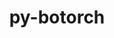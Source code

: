 ---
title: "py-botorch"
layout: cache
categories: [package, develop]
meta: {"versions": ["0.8.4"], "compilers": ["apple-clang@=15.0.0", "gcc@=11.4.0"], "oss": ["ubuntu22.04", "ventura"], "platforms": ["darwin", "linux"], "targets": ["aarch64", "x86_64_v3"], "stacks": ["ml-darwin-aarch64-mps", "ml-linux-x86_64-cpu", "ml-linux-x86_64-cuda", "root"], "num_specs": 28, "num_specs_by_stack": {"root": 28, "ml-darwin-aarch64-mps": 8, "ml-linux-x86_64-cpu": 9, "ml-linux-x86_64-cuda": 11}}
spec_details: [{"hash": "2dnblnqloskvr2khx3behbct4xykrg5d", "compiler": "apple-clang@=15.0.0", "versions": ["0.8.4"], "os": "ventura", "platform": "darwin", "target": "aarch64", "variants": ["build_system=python_pip"], "stacks": ["root", "ml-darwin-aarch64-mps"], "size": "-", "tarball": "https://binaries.spack.io/develop/build_cache/darwin-ventura-aarch64/apple-clang-15.0.0/py-botorch-0.8.4/darwin-ventura-aarch64-apple-clang-15.0.0-py-botorch-0.8.4-2dnblnqloskvr2khx3behbct4xykrg5d.spack"}, {"hash": "bb7r33y2jejjsyrausxp2hjkqgpq7ywe", "compiler": "apple-clang@=15.0.0", "versions": ["0.8.4"], "os": "ventura", "platform": "darwin", "target": "aarch64", "variants": ["build_system=python_pip"], "stacks": ["root", "ml-darwin-aarch64-mps"], "size": "-", "tarball": "https://binaries.spack.io/develop/build_cache/darwin-ventura-aarch64/apple-clang-15.0.0/py-botorch-0.8.4/darwin-ventura-aarch64-apple-clang-15.0.0-py-botorch-0.8.4-bb7r33y2jejjsyrausxp2hjkqgpq7ywe.spack"}, {"hash": "jjqjnmlwab4zkhasx25dyotpbf2xievn", "compiler": "apple-clang@=15.0.0", "versions": ["0.8.4"], "os": "ventura", "platform": "darwin", "target": "aarch64", "variants": ["build_system=python_pip"], "stacks": ["root", "ml-darwin-aarch64-mps"], "size": "-", "tarball": "https://binaries.spack.io/develop/build_cache/darwin-ventura-aarch64/apple-clang-15.0.0/py-botorch-0.8.4/darwin-ventura-aarch64-apple-clang-15.0.0-py-botorch-0.8.4-jjqjnmlwab4zkhasx25dyotpbf2xievn.spack"}, {"hash": "mdjxt3r3nhetnm43maahmcqgmiyoz3bs", "compiler": "apple-clang@=15.0.0", "versions": ["0.8.4"], "os": "ventura", "platform": "darwin", "target": "aarch64", "variants": ["build_system=python_pip"], "stacks": ["root", "ml-darwin-aarch64-mps"], "size": "-", "tarball": "https://binaries.spack.io/develop/build_cache/darwin-ventura-aarch64/apple-clang-15.0.0/py-botorch-0.8.4/darwin-ventura-aarch64-apple-clang-15.0.0-py-botorch-0.8.4-mdjxt3r3nhetnm43maahmcqgmiyoz3bs.spack"}, {"hash": "xce4iuzaxwro7ok6re2arur6j5bsataq", "compiler": "apple-clang@=15.0.0", "versions": ["0.8.4"], "os": "ventura", "platform": "darwin", "target": "aarch64", "variants": ["build_system=python_pip"], "stacks": ["root", "ml-darwin-aarch64-mps"], "size": "-", "tarball": "https://binaries.spack.io/develop/build_cache/darwin-ventura-aarch64/apple-clang-15.0.0/py-botorch-0.8.4/darwin-ventura-aarch64-apple-clang-15.0.0-py-botorch-0.8.4-xce4iuzaxwro7ok6re2arur6j5bsataq.spack"}, {"hash": "xrektgvu3rh55mnz2662dxpnynwrstei", "compiler": "apple-clang@=15.0.0", "versions": ["0.8.4"], "os": "ventura", "platform": "darwin", "target": "aarch64", "variants": ["build_system=python_pip"], "stacks": ["root", "ml-darwin-aarch64-mps"], "size": "-", "tarball": "https://binaries.spack.io/develop/build_cache/darwin-ventura-aarch64/apple-clang-15.0.0/py-botorch-0.8.4/darwin-ventura-aarch64-apple-clang-15.0.0-py-botorch-0.8.4-xrektgvu3rh55mnz2662dxpnynwrstei.spack"}, {"hash": "5xwkdl74scseljnfiebsetmtf3lxqfrs", "compiler": "apple-clang@=15.0.0", "versions": ["0.8.4"], "os": "ventura", "platform": "darwin", "target": "aarch64", "variants": ["build_system=python_pip"], "stacks": ["root", "ml-darwin-aarch64-mps"], "size": "-", "tarball": "https://binaries.spack.io/develop/build_cache/darwin-ventura-aarch64/apple-clang-15.0.0/py-botorch-0.8.4/darwin-ventura-aarch64-apple-clang-15.0.0-py-botorch-0.8.4-5xwkdl74scseljnfiebsetmtf3lxqfrs.spack"}, {"hash": "dmnoe4qrl4ucoeflk2fxdxedfesjvyvm", "compiler": "apple-clang@=15.0.0", "versions": ["0.8.4"], "os": "ventura", "platform": "darwin", "target": "aarch64", "variants": ["build_system=python_pip"], "stacks": ["root", "ml-darwin-aarch64-mps"], "size": "-", "tarball": "https://binaries.spack.io/develop/build_cache/darwin-ventura-aarch64/apple-clang-15.0.0/py-botorch-0.8.4/darwin-ventura-aarch64-apple-clang-15.0.0-py-botorch-0.8.4-dmnoe4qrl4ucoeflk2fxdxedfesjvyvm.spack"}, {"hash": "vslxctyhiv3wjycuesb3nidw52ejo6mw", "compiler": "gcc@=11.4.0", "versions": ["0.8.4"], "os": "ubuntu22.04", "platform": "linux", "target": "x86_64_v3", "variants": ["build_system=python_pip"], "stacks": ["root", "ml-linux-x86_64-cpu"], "size": "-", "tarball": "https://binaries.spack.io/develop/build_cache/linux-ubuntu22.04-x86_64_v3/gcc-11.4.0/py-botorch-0.8.4/linux-ubuntu22.04-x86_64_v3-gcc-11.4.0-py-botorch-0.8.4-vslxctyhiv3wjycuesb3nidw52ejo6mw.spack"}, {"hash": "gb4enkqxkj4lesfatisvwbdquf2liefo", "compiler": "gcc@=11.4.0", "versions": ["0.8.4"], "os": "ubuntu22.04", "platform": "linux", "target": "x86_64_v3", "variants": ["build_system=python_pip"], "stacks": ["root", "ml-linux-x86_64-cpu"], "size": "-", "tarball": "https://binaries.spack.io/develop/build_cache/linux-ubuntu22.04-x86_64_v3/gcc-11.4.0/py-botorch-0.8.4/linux-ubuntu22.04-x86_64_v3-gcc-11.4.0-py-botorch-0.8.4-gb4enkqxkj4lesfatisvwbdquf2liefo.spack"}, {"hash": "a2m2xghp5ivfn4ql7vc5hoaxqk5gppwz", "compiler": "gcc@=11.4.0", "versions": ["0.8.4"], "os": "ubuntu22.04", "platform": "linux", "target": "x86_64_v3", "variants": ["build_system=python_pip"], "stacks": ["root", "ml-linux-x86_64-cpu"], "size": "-", "tarball": "https://binaries.spack.io/develop/build_cache/linux-ubuntu22.04-x86_64_v3/gcc-11.4.0/py-botorch-0.8.4/linux-ubuntu22.04-x86_64_v3-gcc-11.4.0-py-botorch-0.8.4-a2m2xghp5ivfn4ql7vc5hoaxqk5gppwz.spack"}, {"hash": "dm2u443hzw2iitllfopmtrdj5vjpxf2e", "compiler": "gcc@=11.4.0", "versions": ["0.8.4"], "os": "ubuntu22.04", "platform": "linux", "target": "x86_64_v3", "variants": ["build_system=python_pip"], "stacks": ["root", "ml-linux-x86_64-cuda"], "size": "-", "tarball": "https://binaries.spack.io/develop/build_cache/linux-ubuntu22.04-x86_64_v3/gcc-11.4.0/py-botorch-0.8.4/linux-ubuntu22.04-x86_64_v3-gcc-11.4.0-py-botorch-0.8.4-dm2u443hzw2iitllfopmtrdj5vjpxf2e.spack"}, {"hash": "qamwulsbkqwvwo3dp7cyvt25cq7oswo6", "compiler": "gcc@=11.4.0", "versions": ["0.8.4"], "os": "ubuntu22.04", "platform": "linux", "target": "x86_64_v3", "variants": ["build_system=python_pip"], "stacks": ["root", "ml-linux-x86_64-cpu"], "size": "-", "tarball": "https://binaries.spack.io/develop/build_cache/linux-ubuntu22.04-x86_64_v3/gcc-11.4.0/py-botorch-0.8.4/linux-ubuntu22.04-x86_64_v3-gcc-11.4.0-py-botorch-0.8.4-qamwulsbkqwvwo3dp7cyvt25cq7oswo6.spack"}, {"hash": "54qvr4a2o46ww4wrkrhx6ifpjw5244mr", "compiler": "gcc@=11.4.0", "versions": ["0.8.4"], "os": "ubuntu22.04", "platform": "linux", "target": "x86_64_v3", "variants": ["build_system=python_pip"], "stacks": ["root", "ml-linux-x86_64-cpu"], "size": "-", "tarball": "https://binaries.spack.io/develop/build_cache/linux-ubuntu22.04-x86_64_v3/gcc-11.4.0/py-botorch-0.8.4/linux-ubuntu22.04-x86_64_v3-gcc-11.4.0-py-botorch-0.8.4-54qvr4a2o46ww4wrkrhx6ifpjw5244mr.spack"}, {"hash": "2asz2xoxndccyekz5i5bxkg26erdatg6", "compiler": "gcc@=11.4.0", "versions": ["0.8.4"], "os": "ubuntu22.04", "platform": "linux", "target": "x86_64_v3", "variants": ["build_system=python_pip"], "stacks": ["root", "ml-linux-x86_64-cpu"], "size": "-", "tarball": "https://binaries.spack.io/develop/build_cache/linux-ubuntu22.04-x86_64_v3/gcc-11.4.0/py-botorch-0.8.4/linux-ubuntu22.04-x86_64_v3-gcc-11.4.0-py-botorch-0.8.4-2asz2xoxndccyekz5i5bxkg26erdatg6.spack"}, {"hash": "hqlr5lpkrywhfnwcrjucsu4zmj5dt6om", "compiler": "gcc@=11.4.0", "versions": ["0.8.4"], "os": "ubuntu22.04", "platform": "linux", "target": "x86_64_v3", "variants": ["build_system=python_pip"], "stacks": ["root", "ml-linux-x86_64-cuda"], "size": "-", "tarball": "https://binaries.spack.io/develop/build_cache/linux-ubuntu22.04-x86_64_v3/gcc-11.4.0/py-botorch-0.8.4/linux-ubuntu22.04-x86_64_v3-gcc-11.4.0-py-botorch-0.8.4-hqlr5lpkrywhfnwcrjucsu4zmj5dt6om.spack"}, {"hash": "dd5vsrlsk26nmwarw4p5ytzllnx5n6ou", "compiler": "gcc@=11.4.0", "versions": ["0.8.4"], "os": "ubuntu22.04", "platform": "linux", "target": "x86_64_v3", "variants": ["build_system=python_pip"], "stacks": ["root", "ml-linux-x86_64-cuda"], "size": "-", "tarball": "https://binaries.spack.io/develop/build_cache/linux-ubuntu22.04-x86_64_v3/gcc-11.4.0/py-botorch-0.8.4/linux-ubuntu22.04-x86_64_v3-gcc-11.4.0-py-botorch-0.8.4-dd5vsrlsk26nmwarw4p5ytzllnx5n6ou.spack"}, {"hash": "uiryngxohomzfz3aa5cwxphin7rsyrq3", "compiler": "gcc@=11.4.0", "versions": ["0.8.4"], "os": "ubuntu22.04", "platform": "linux", "target": "x86_64_v3", "variants": ["build_system=python_pip"], "stacks": ["root", "ml-linux-x86_64-cuda"], "size": "-", "tarball": "https://binaries.spack.io/develop/build_cache/linux-ubuntu22.04-x86_64_v3/gcc-11.4.0/py-botorch-0.8.4/linux-ubuntu22.04-x86_64_v3-gcc-11.4.0-py-botorch-0.8.4-uiryngxohomzfz3aa5cwxphin7rsyrq3.spack"}, {"hash": "ngt5rmfnqu3wgvesh47nqspswkw7asyp", "compiler": "gcc@=11.4.0", "versions": ["0.8.4"], "os": "ubuntu22.04", "platform": "linux", "target": "x86_64_v3", "variants": ["build_system=python_pip"], "stacks": ["root", "ml-linux-x86_64-cuda"], "size": "-", "tarball": "https://binaries.spack.io/develop/build_cache/linux-ubuntu22.04-x86_64_v3/gcc-11.4.0/py-botorch-0.8.4/linux-ubuntu22.04-x86_64_v3-gcc-11.4.0-py-botorch-0.8.4-ngt5rmfnqu3wgvesh47nqspswkw7asyp.spack"}, {"hash": "kakjetrik2ohgehclh7mpncz34jgnejg", "compiler": "gcc@=11.4.0", "versions": ["0.8.4"], "os": "ubuntu22.04", "platform": "linux", "target": "x86_64_v3", "variants": ["build_system=python_pip"], "stacks": ["root", "ml-linux-x86_64-cuda"], "size": "-", "tarball": "https://binaries.spack.io/develop/build_cache/linux-ubuntu22.04-x86_64_v3/gcc-11.4.0/py-botorch-0.8.4/linux-ubuntu22.04-x86_64_v3-gcc-11.4.0-py-botorch-0.8.4-kakjetrik2ohgehclh7mpncz34jgnejg.spack"}, {"hash": "2n2ibsuh23toryxvkxjl2z54tx6s3jh2", "compiler": "gcc@=11.4.0", "versions": ["0.8.4"], "os": "ubuntu22.04", "platform": "linux", "target": "x86_64_v3", "variants": ["build_system=python_pip"], "stacks": ["root", "ml-linux-x86_64-cuda"], "size": "-", "tarball": "https://binaries.spack.io/develop/build_cache/linux-ubuntu22.04-x86_64_v3/gcc-11.4.0/py-botorch-0.8.4/linux-ubuntu22.04-x86_64_v3-gcc-11.4.0-py-botorch-0.8.4-2n2ibsuh23toryxvkxjl2z54tx6s3jh2.spack"}, {"hash": "tobdtehurgxubadaoal4kmr35leygqoe", "compiler": "gcc@=11.4.0", "versions": ["0.8.4"], "os": "ubuntu22.04", "platform": "linux", "target": "x86_64_v3", "variants": ["build_system=python_pip"], "stacks": ["root", "ml-linux-x86_64-cpu"], "size": "-", "tarball": "https://binaries.spack.io/develop/build_cache/linux-ubuntu22.04-x86_64_v3/gcc-11.4.0/py-botorch-0.8.4/linux-ubuntu22.04-x86_64_v3-gcc-11.4.0-py-botorch-0.8.4-tobdtehurgxubadaoal4kmr35leygqoe.spack"}, {"hash": "7qqsknbeomfjn4cwdstk7gmnxlhhqgcv", "compiler": "gcc@=11.4.0", "versions": ["0.8.4"], "os": "ubuntu22.04", "platform": "linux", "target": "x86_64_v3", "variants": ["build_system=python_pip"], "stacks": ["root", "ml-linux-x86_64-cpu"], "size": "-", "tarball": "https://binaries.spack.io/develop/build_cache/linux-ubuntu22.04-x86_64_v3/gcc-11.4.0/py-botorch-0.8.4/linux-ubuntu22.04-x86_64_v3-gcc-11.4.0-py-botorch-0.8.4-7qqsknbeomfjn4cwdstk7gmnxlhhqgcv.spack"}, {"hash": "64icaea3bixevx23knx27k4zphnzi6b5", "compiler": "gcc@=11.4.0", "versions": ["0.8.4"], "os": "ubuntu22.04", "platform": "linux", "target": "x86_64_v3", "variants": ["build_system=python_pip"], "stacks": ["root", "ml-linux-x86_64-cpu"], "size": "-", "tarball": "https://binaries.spack.io/develop/build_cache/linux-ubuntu22.04-x86_64_v3/gcc-11.4.0/py-botorch-0.8.4/linux-ubuntu22.04-x86_64_v3-gcc-11.4.0-py-botorch-0.8.4-64icaea3bixevx23knx27k4zphnzi6b5.spack"}, {"hash": "bgryhsao7mkbahdzipszcscgmzzavjo4", "compiler": "gcc@=11.4.0", "versions": ["0.8.4"], "os": "ubuntu22.04", "platform": "linux", "target": "x86_64_v3", "variants": ["build_system=python_pip"], "stacks": ["root", "ml-linux-x86_64-cuda"], "size": "-", "tarball": "https://binaries.spack.io/develop/build_cache/linux-ubuntu22.04-x86_64_v3/gcc-11.4.0/py-botorch-0.8.4/linux-ubuntu22.04-x86_64_v3-gcc-11.4.0-py-botorch-0.8.4-bgryhsao7mkbahdzipszcscgmzzavjo4.spack"}, {"hash": "w63fqt2rd7kdkroftkgyxs5z5lq5nthf", "compiler": "gcc@=11.4.0", "versions": ["0.8.4"], "os": "ubuntu22.04", "platform": "linux", "target": "x86_64_v3", "variants": ["build_system=python_pip"], "stacks": ["root", "ml-linux-x86_64-cuda"], "size": "-", "tarball": "https://binaries.spack.io/develop/build_cache/linux-ubuntu22.04-x86_64_v3/gcc-11.4.0/py-botorch-0.8.4/linux-ubuntu22.04-x86_64_v3-gcc-11.4.0-py-botorch-0.8.4-w63fqt2rd7kdkroftkgyxs5z5lq5nthf.spack"}, {"hash": "uhi6mz4vsrrbo7aq3iaqwl76kk5rhnfu", "compiler": "gcc@=11.4.0", "versions": ["0.8.4"], "os": "ubuntu22.04", "platform": "linux", "target": "x86_64_v3", "variants": ["build_system=python_pip"], "stacks": ["root", "ml-linux-x86_64-cuda"], "size": "-", "tarball": "https://binaries.spack.io/develop/build_cache/linux-ubuntu22.04-x86_64_v3/gcc-11.4.0/py-botorch-0.8.4/linux-ubuntu22.04-x86_64_v3-gcc-11.4.0-py-botorch-0.8.4-uhi6mz4vsrrbo7aq3iaqwl76kk5rhnfu.spack"}, {"hash": "xovnitmytzqhvn53byybg47omvhxj4md", "compiler": "gcc@=11.4.0", "versions": ["0.8.4"], "os": "ubuntu22.04", "platform": "linux", "target": "x86_64_v3", "variants": ["build_system=python_pip"], "stacks": ["root", "ml-linux-x86_64-cuda"], "size": "-", "tarball": "https://binaries.spack.io/develop/build_cache/linux-ubuntu22.04-x86_64_v3/gcc-11.4.0/py-botorch-0.8.4/linux-ubuntu22.04-x86_64_v3-gcc-11.4.0-py-botorch-0.8.4-xovnitmytzqhvn53byybg47omvhxj4md.spack"}]
---
